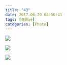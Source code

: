 ```yaml
---
title: "43"
date: 2017-06-20 08:56:41
tags: [民国诗]
categories: [Photo]
---
```




![](https://imglf.nosdn.127.net/img/TnB1emMvUDlvNjRmYTJuZW5UQVZLMU9EVEphaEVjVXQvNE55clA3aVU0dVhWeXBQQUorenNBPT0.jpg)

![](https://imglf0.nosdn.127.net/img/TnB1emMvUDlvNjRmYTJuZW5UQVZLd1FWSmRNZGFwMngxajk4VFVDWVVINmtsMCtsQTl4ckRnPT0.jpg)

![](https://imglf.nosdn.127.net/img/TnB1emMvUDlvNjRmYTJuZW5UQVZLLzg3Yjl2c1NicElZUC9YL1J3UDhoM3U4b0ZWYjNLS1pRPT0.jpg)
